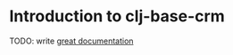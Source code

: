 # Introduction to clj-base-crm

TODO: write [great documentation](http://jacobian.org/writing/what-to-write/)
